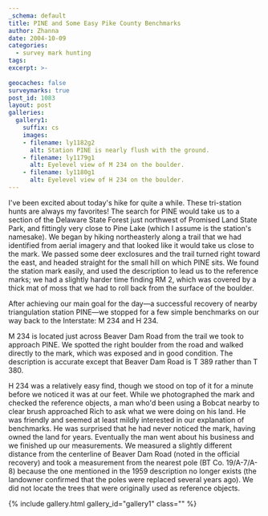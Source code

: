 ```yaml
---
_schema: default
title: PINE and Some Easy Pike County Benchmarks
author: Zhanna
date: 2004-10-09
categories:
  - survey mark hunting
tags:
excerpt: >- 
  
geocaches: false
surveymarks: true
post_id: 1083
layout: post
galleries:
  gallery1:
    suffix: cs
    images:
    - filename: ly1182g2
      alt: Station PINE is nearly flush with the ground.  
    - filename: ly1179g1
      alt: Eyelevel view of M 234 on the boulder.
    - filename: ly1180g1
      alt: Eyelevel view of H 234 on the boulder.       
---
```


I've been excited about today's hike for quite a while. These tri-station hunts are always my favorites! The search for PINE would take us to a section of the Delaware State Forest just northwest of Promised Land State Park, and fittingly very close to Pine Lake (which I assume is the station's namesake). We began by hiking northeasterly along a trail that we had identified from aerial imagery and that looked like it would take us close to the mark. We passed some deer exclosures and the trail turned right toward the east, and headed straight for the small hill on which PINE sits. We found the station mark easily, and used the description to lead us to the reference marks; we had a slightly harder time finding RM 2, which was covered by a thick mat of moss that we had to roll back from the surface of the boulder. 

After achieving our main goal for the day—a successful recovery of nearby triangulation station PINE—we stopped for a few simple benchmarks on our way back to the Interstate: M 234 and H 234.

M 234 is located just across Beaver Dam Road from the trail we took to approach PINE. We spotted the right boulder from the road and walked directly to the mark, which was exposed and in good condition. The description is accurate except that Beaver Dam Road is T 389 rather than T 380.

H 234 was a relatively easy find, though we stood on top of it for a minute before we noticed it was at our feet. While we photographed the mark and checked the reference objects, a man who'd been using a Bobcat nearby to clear brush approached Rich to ask what we were doing on his land. He was friendly and seemed at least mildly interested in our explanation of benchmarks. He was surprised that he had never noticed the mark, having owned the land for years. Eventually the man went about his business and we finished up our measurements. We measured a slightly different distance from the centerline of Beaver Dam Road (noted in the official recovery) and took a measurement from the nearest pole (BT Co. 19/A-7/A-8) because the one mentioned in the 1959 description no longer exists (the landowner confirmed that the poles were replaced several years ago). We did not locate the trees that were originally used as reference objects.

{% include gallery.html gallery_id="gallery1" class="" %}